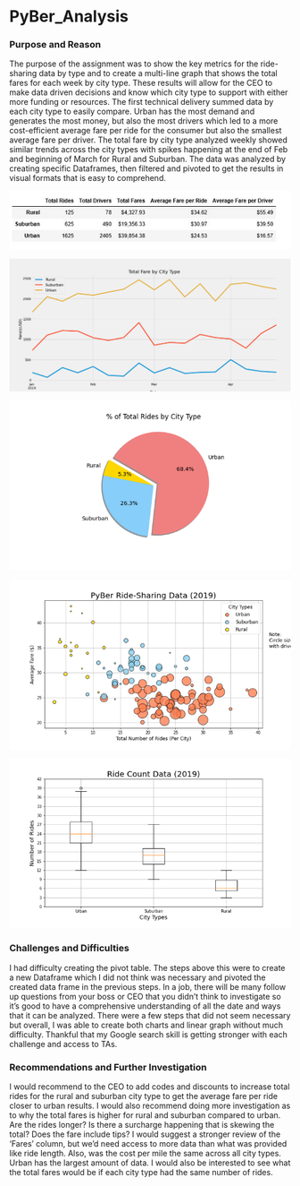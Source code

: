 # PyBer_Analysis
### Purpose and Reason

  The purpose of the assignment was to show the key metrics for the ride-sharing data by type and to create a multi-line graph that shows the total fares for each week by city type. These results will allow for the CEO to make data driven decisions and know which city type to support with either more funding or resources. The first technical delivery summed data by each city type to easily compare. Urban has the most demand and generates the most money, but also the most drivers which led to a more cost-efficient average fare per ride for the consumer but also the smallest average fare per driver. The total fare by city type analyzed weekly showed similar trends across the city types with spikes happening at the end of Feb and beginning of March for Rural and Suburban. The data was analyzed by creating specific Dataframes, then filtered and pivoted to get the results in visual formats that is easy to comprehend.
  
![](https://github.com/sarastjean/PyBer_Analysis/blob/master/analysis/Deliverable%201_A%20Summary%20DataFrame.JPG)

![](https://github.com/sarastjean/PyBer_Analysis/blob/master/analysis/Fig9.png)

![](https://github.com/sarastjean/PyBer_Analysis/blob/master/analysis/Fig6.png)

![](https://github.com/sarastjean/PyBer_Analysis/blob/master/analysis/Fig1.png)

![](https://github.com/sarastjean/PyBer_Analysis/blob/master/analysis/Fig2.png)


### Challenges and Difficulties

  I had difficulty creating the pivot table. The steps above this were to create a new Dataframe which I did not think was necessary and pivoted the created data frame in the previous steps. In a job, there will be many follow up questions from your boss or CEO that you didn’t think to investigate so it’s good to have a comprehensive understanding of all the date and ways that it can be analyzed. There were a few steps that did not seem necessary  but overall, I was able to create both charts and linear graph without much difficulty. Thankful that my Google search skill is getting stronger with each challenge and access to TAs.
  
  ### Recommendations and Further Investigation
  I would recommend to the CEO to add codes and discounts to increase total rides for the rural and suburban city type to get the average fare per ride closer to urban results. I would also recommend doing more investigation as to why the total fares is higher for rural and suburban compared to urban. Are the rides longer? Is there a surcharge happening that is skewing the total? Does the fare include tips? I would suggest a stronger review of the ‘Fares’ column, but we’d need access to more data than what was provided like ride length. Also, was the cost per mile the same across all city types. Urban has the largest amount of data. I would also be interested to see what the total fares would be if each city type had the same number of rides. 
